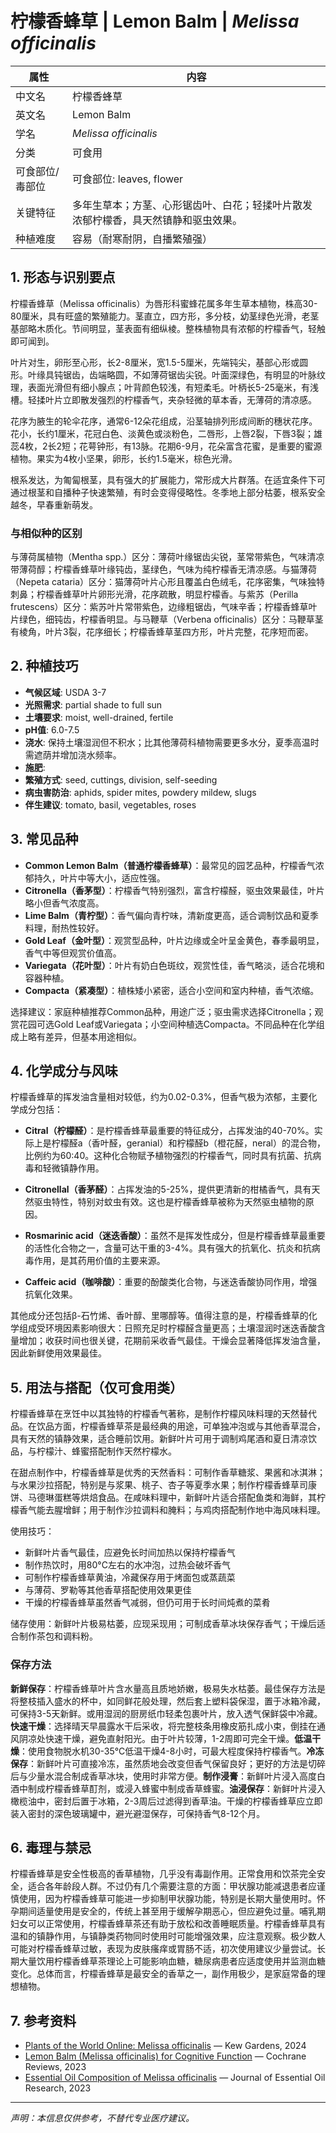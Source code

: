 # 柠檬香蜂草 | Lemon Balm | *Melissa officinalis*

| 属性 | 内容 |
|------|------|
| 中文名 | 柠檬香蜂草 |
| 英文名 | Lemon Balm |
| 学名 | *Melissa officinalis* |
| 分类 | 可食用 |
| 可食部位/毒部位 | 可食部位: leaves, flower |
| 关键特征 | 多年生草本；方茎、心形锯齿叶、白花；轻揉叶片散发浓郁柠檬香，具天然镇静和驱虫效果。 |
| 种植难度 | 容易（耐寒耐阴，自播繁殖强） |

## 1. 形态与识别要点

柠檬香蜂草（Melissa officinalis）为唇形科蜜蜂花属多年生草本植物，株高30-80厘米，具有旺盛的繁殖能力。茎直立，四方形，多分枝，幼茎绿色光滑，老茎基部略木质化。节间明显，茎表面有细纵棱。整株植物具有浓郁的柠檬香气，轻触即可闻到。

叶片对生，卵形至心形，长2-8厘米，宽1.5-5厘米，先端钝尖，基部心形或圆形。叶缘具钝锯齿，齿端略圆，不如薄荷锯齿尖锐。叶面深绿色，有明显的叶脉纹理，表面光滑但有细小腺点；叶背颜色较浅，有短柔毛。叶柄长5-25毫米，有浅槽。轻揉叶片立即散发强烈的柠檬香气，夹杂轻微的草本香，无薄荷的清凉感。

花序为腋生的轮伞花序，通常6-12朵花组成，沿茎轴排列形成间断的穗状花序。花小，长约1厘米，花冠白色、淡黄色或淡粉色，二唇形，上唇2裂，下唇3裂；雄蕊4枚，2长2短；花萼钟形，有13脉。花期6-9月，花朵富含花蜜，是重要的蜜源植物。果实为4枚小坚果，卵形，长约1.5毫米，棕色光滑。

根系发达，为匍匐根茎，具有强大的扩展能力，常形成大片群落。在适宜条件下可通过根茎和自播种子快速繁殖，有时会变得侵略性。冬季地上部分枯萎，根系安全越冬，早春重新萌发。

### 与相似种的区别

与薄荷属植物（Mentha spp.）区分：薄荷叶缘锯齿尖锐，茎常带紫色，气味清凉带薄荷醇；柠檬香蜂草叶缘钝齿，茎绿色，气味为纯柠檬香无清凉感。与猫薄荷（Nepeta cataria）区分：猫薄荷叶片心形且覆盖白色绒毛，花序密集，气味独特刺鼻；柠檬香蜂草叶片卵形光滑，花序疏散，明显柠檬香。与紫苏（Perilla frutescens）区分：紫苏叶片常带紫色，边缘粗锯齿，气味辛香；柠檬香蜂草叶片绿色，细钝齿，柠檬香明显。与马鞭草（Verbena officinalis）区分：马鞭草茎有棱角，叶片3裂，花序细长；柠檬香蜂草茎四方形，叶片完整，花序短而密。

## 2. 种植技巧

- **气候区域**: USDA 3-7
- **光照需求**: partial shade to full sun
- **土壤要求**: moist, well-drained, fertile
- **pH值**: 6.0-7.5
- **浇水**: 保持土壤湿润但不积水；比其他薄荷科植物需要更多水分，夏季高温时需遮荫并增加浇水频率。
- **施肥**: 
- **繁殖方式**: seed, cuttings, division, self-seeding
- **病虫害防治**: aphids, spider mites, powdery mildew, slugs
- **伴生建议**: tomato, basil, vegetables, roses

## 3. 常见品种

- **Common Lemon Balm（普通柠檬香蜂草）**：最常见的园艺品种，柠檬香气浓郁持久，叶片中等大小，适应性强。
- **Citronella（香茅型）**：柠檬香气特别强烈，富含柠檬醛，驱虫效果最佳，叶片略小但香气浓度高。
- **Lime Balm（青柠型）**：香气偏向青柠味，清新度更高，适合调制饮品和夏季料理，耐热性较好。
- **Gold Leaf（金叶型）**：观赏型品种，叶片边缘或全叶呈金黄色，春季最明显，香气中等但观赏价值高。
- **Variegata（花叶型）**：叶片有奶白色斑纹，观赏性佳，香气略淡，适合花境和容器种植。
- **Compacta（紧凑型）**：植株矮小紧密，适合小空间和室内种植，香气浓缩。

选择建议：家庭种植推荐Common品种，用途广泛；驱虫需求选择Citronella；观赏花园可选Gold Leaf或Variegata；小空间种植选Compacta。不同品种在化学组成上略有差异，但基本用途相似。

## 4. 化学成分与风味

柠檬香蜂草的挥发油含量相对较低，约为0.02-0.3%，但香气极为浓郁，主要化学成分包括：

- **Citral（柠檬醛）**：是柠檬香蜂草最重要的特征成分，占挥发油的40-70%。实际上是柠檬醛a（香叶醛，geranial）和柠檬醛b（橙花醛，neral）的混合物，比例约为60:40。这种化合物赋予植物强烈的柠檬香气，同时具有抗菌、抗病毒和轻微镇静作用。

- **Citronellal（香茅醛）**：占挥发油的5-25%，提供更清新的柑橘香气，具有天然驱虫特性，特别对蚊虫有效。这也是柠檬香蜂草被称为天然驱虫植物的原因。

- **Rosmarinic acid（迷迭香酸）**：虽然不是挥发性成分，但是柠檬香蜂草最重要的活性化合物之一，含量可达干重的3-4%。具有强大的抗氧化、抗炎和抗病毒作用，是其药用价值的主要来源。

- **Caffeic acid（咖啡酸）**：重要的酚酸类化合物，与迷迭香酸协同作用，增强抗氧化效果。

其他成分还包括β-石竹烯、香叶醇、里哪醇等。值得注意的是，柠檬香蜂草的化学组成受环境因素影响很大：日照充足时柠檬醛含量更高；土壤湿润时迷迭香酸含量增加；收获时间也很关键，花期前采收香气最佳。干燥会显著降低挥发油含量，因此新鲜使用效果最佳。

## 5. 用法与搭配（仅可食用类）

柠檬香蜂草在烹饪中以其独特的柠檬香气著称，是制作柠檬风味料理的天然替代品。在饮品方面，柠檬香蜂草茶是最经典的用途，可单独冲泡或与其他香草混合，具有天然的镇静效果，适合睡前饮用。新鲜叶片可用于调制鸡尾酒和夏日清凉饮品，与柠檬汁、蜂蜜搭配制作天然柠檬水。

在甜点制作中，柠檬香蜂草是优秀的天然香料：可制作香草糖浆、果酱和冰淇淋；与水果沙拉搭配，特别是与浆果、桃子、杏子等夏季水果；制作柠檬香蜂草司康饼、马德琳蛋糕等烘焙食品。在咸味料理中，新鲜叶片适合搭配鱼类和海鲜，其柠檬香气能去腥增鲜；用于制作沙拉调料和腌料；与鸡肉搭配制作地中海风味料理。

使用技巧：
- 新鲜叶片香气最佳，应避免长时间加热以保持柠檬香气
- 制作热饮时，用80°C左右的水冲泡，过热会破坏香气
- 可制作柠檬香蜂草黄油，冷藏保存用于烤面包或蒸蔬菜
- 与薄荷、罗勒等其他香草搭配使用效果更佳
- 干燥的柠檬香蜂草虽然香气减弱，但仍可用于长时间炖煮的菜肴

储存使用：新鲜叶片极易枯萎，应现采现用；可制成香草冰块保存香气；干燥后适合制作茶包和调料粉。

### 保存方法

**新鲜保存**：柠檬香蜂草叶片含水量高且质地娇嫩，极易失水枯萎。最佳保存方法是将整枝插入盛水的杯中，如同鲜花般处理，然后套上塑料袋保湿，置于冰箱冷藏，可保持3-5天新鲜。或用湿润的厨房纸巾轻柔包裹叶片，放入透气保鲜袋中冷藏。**快速干燥**：选择晴天早晨露水干后采收，将完整枝条用橡皮筋扎成小束，倒挂在通风阴凉处快速干燥，避免直射阳光。由于叶片较薄，1-2周即可完全干燥。**低温干燥**：使用食物脱水机30-35°C低温干燥4-8小时，可最大程度保持柠檬香气。**冷冻保存**：新鲜叶片可直接冷冻，虽然质地会改变但香气保留良好；更好的方法是切碎后与少量水混合制成香草冰块，使用时非常方便。**制作浸膏**：新鲜叶片浸入高度白酒中制成柠檬香蜂草酊剂，或浸入蜂蜜中制成香草蜂蜜。**油浸保存**：新鲜叶片浸入橄榄油中，密封后置于冰箱，2-3周后过滤得到香草油。干燥的柠檬香蜂草应立即装入密封的深色玻璃罐中，避光避湿保存，可保持香气8-12个月。

## 6. 毒理与禁忌

柠檬香蜂草是安全性极高的香草植物，几乎没有毒副作用。正常食用和饮茶完全安全，适合各年龄段人群。不过仍有几个需要注意的方面：甲状腺功能减退患者应谨慎使用，因为柠檬香蜂草可能进一步抑制甲状腺功能，特别是长期大量使用时。怀孕期间适量使用是安全的，传统上甚至用于缓解孕期恶心，但应避免过量。哺乳期妇女可以正常使用，柠檬香蜂草茶还有助于放松和改善睡眠质量。柠檬香蜂草具有温和的镇静作用，与镇静类药物同时使用时可能增强效果，应注意观察。极少数人可能对柠檬香蜂草过敏，表现为皮肤瘙痒或胃肠不适，初次使用建议少量尝试。长期大量饮用柠檬香蜂草茶理论上可能影响血糖，糖尿病患者应适度使用并监测血糖变化。总体而言，柠檬香蜂草是最安全的香草之一，副作用极少，是家庭常备的理想植物。

## 7. 参考资料

- [Plants of the World Online: Melissa officinalis](https://powo.science.kew.org/taxon/urn:lsid:ipni.org:names:458484-1) — Kew Gardens, 2024
- [Lemon Balm (Melissa officinalis) for Cognitive Function](https://www.cochranelibrary.com/cdsr/reviews) — Cochrane Reviews, 2023
- [Essential Oil Composition of Melissa officinalis](https://www.tandfonline.com/toc/tjeo20/current) — Journal of Essential Oil Research, 2023

---
*声明：本信息仅供参考，不替代专业医疗建议。*